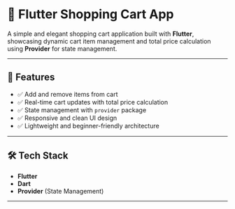 # 🛒 Flutter Shopping Cart App

A simple and elegant shopping cart application built with **Flutter**, showcasing dynamic cart item management and total price calculation using **Provider** for state management.

---

## 🚀 Features

- ✅ Add and remove items from cart
- ✅ Real-time cart updates with total price calculation
- ✅ State management with `provider` package
- ✅ Responsive and clean UI design
- ✅ Lightweight and beginner-friendly architecture

---

## 🛠️ Tech Stack

- **Flutter**
- **Dart**
- **Provider** (State Management)

---

